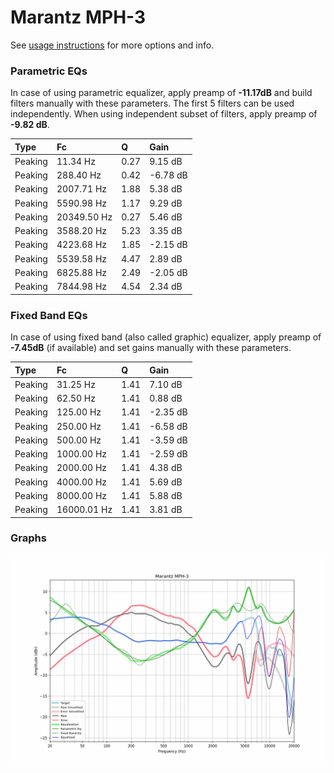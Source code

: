 # Marantz MPH-3
See [usage instructions](https://github.com/jaakkopasanen/AutoEq#usage) for more options and info.

### Parametric EQs
In case of using parametric equalizer, apply preamp of **-11.17dB** and build filters manually
with these parameters. The first 5 filters can be used independently.
When using independent subset of filters, apply preamp of **-9.82 dB**.

| Type    | Fc          |    Q | Gain     |
|:--------|:------------|:-----|:---------|
| Peaking | 11.34 Hz    | 0.27 | 9.15 dB  |
| Peaking | 288.40 Hz   | 0.42 | -6.78 dB |
| Peaking | 2007.71 Hz  | 1.88 | 5.38 dB  |
| Peaking | 5590.98 Hz  | 1.17 | 9.29 dB  |
| Peaking | 20349.50 Hz | 0.27 | 5.46 dB  |
| Peaking | 3588.20 Hz  | 5.23 | 3.35 dB  |
| Peaking | 4223.68 Hz  | 1.85 | -2.15 dB |
| Peaking | 5539.58 Hz  | 4.47 | 2.89 dB  |
| Peaking | 6825.88 Hz  | 2.49 | -2.05 dB |
| Peaking | 7844.98 Hz  | 4.54 | 2.34 dB  |

### Fixed Band EQs
In case of using fixed band (also called graphic) equalizer, apply preamp of **-7.45dB**
(if available) and set gains manually with these parameters.

| Type    | Fc          |    Q | Gain     |
|:--------|:------------|:-----|:---------|
| Peaking | 31.25 Hz    | 1.41 | 7.10 dB  |
| Peaking | 62.50 Hz    | 1.41 | 0.88 dB  |
| Peaking | 125.00 Hz   | 1.41 | -2.35 dB |
| Peaking | 250.00 Hz   | 1.41 | -6.58 dB |
| Peaking | 500.00 Hz   | 1.41 | -3.59 dB |
| Peaking | 1000.00 Hz  | 1.41 | -2.59 dB |
| Peaking | 2000.00 Hz  | 1.41 | 4.38 dB  |
| Peaking | 4000.00 Hz  | 1.41 | 5.69 dB  |
| Peaking | 8000.00 Hz  | 1.41 | 5.88 dB  |
| Peaking | 16000.01 Hz | 1.41 | 3.81 dB  |

### Graphs
![](./Marantz%20MPH-3.png)